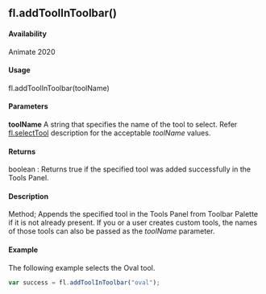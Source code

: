 ## fl.addToolInToolbar()	

#### Availability

Animate 2020

#### Usage

fl.addToolInToolbar(toolName)	

#### Parameters

**toolName** A string that specifies the name of the tool to select. Refer [fl.selectTool](../flash_object_(fl)/fl68.md) description for the acceptable *toolName* values.

#### Returns

boolean : Returns true if the specified tool was added successfully in the Tools Panel.

#### Description

Method; Appends the specified tool in the Tools Panel from Toolbar Palette if it is not already present.
If you or a user creates custom tools, the names of those tools can also be passed as the *toolName* parameter.

#### Example

The following example selects the Oval tool.
```javascript
var success = fl.addToolInToolbar("oval");

```
